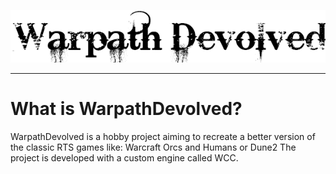 <p align="center">
<img width="554"  src="./assets/WarpathDLogo.png">
</p>

---

# What is WarpathDevolved?

WarpathDevolved is a hobby project aiming to recreate a better version of the classic RTS games like: Warcraft Orcs and Humans or Dune2
The project is developed with a custom engine called WCC.
